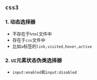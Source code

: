 ## `css3`

### 1. 动态选择器

- 不存在于`html`文件中
- 存在于`css`文件中
- 比如`a`标签的`link,visited,hover,active`

### 2. `UI`元素状态伪类选择器

- `input:enabled`和`input:disabled`

